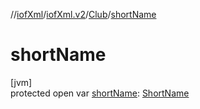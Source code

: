 //[iofXml](../../../index.md)/[iofXml.v2](../index.md)/[Club](index.md)/[shortName](short-name.md)

# shortName

[jvm]\
protected open var [shortName](short-name.md): [ShortName](../-short-name/index.md)
